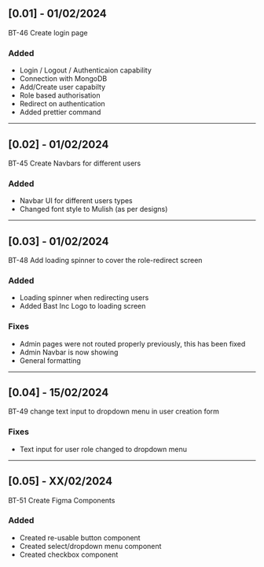 ## [0.01] - 01/02/2024

BT-46 Create login page

### Added

- Login / Logout / Authenticaion capability
- Connection with MongoDB
- Add/Create user capabilty
- Role based authorisation
- Redirect on authentication
- Added prettier command

---

## [0.02] - 01/02/2024

BT-45 Create Navbars for different users

### Added

- Navbar UI for different users types
- Changed font style to Mulish (as per designs)

---

## [0.03] - 01/02/2024

BT-48 Add loading spinner to cover the role-redirect screen

### Added

- Loading spinner when redirecting users
- Added Bast Inc Logo to loading screen

### Fixes

- Admin pages were not routed properly previously, this has been fixed
- Admin Navbar is now showing
- General formatting

---

## [0.04] - 15/02/2024

BT-49 change text input to dropdown menu in user creation form

### Fixes

- Text input for user role changed to dropdown menu

---

## [0.05] - XX/02/2024

BT-51 Create Figma Components

### Added

- Created re-usable button component
- Created select/dropdown menu component
- Created checkbox component
